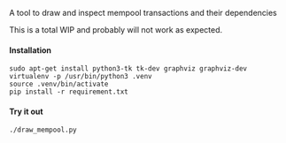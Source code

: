 A tool to draw and inspect mempool transactions and their dependencies 

This is a total WIP and probably will not work as expected.

#### Installation
```
sudo apt-get install python3-tk tk-dev graphviz graphviz-dev
virtualenv -p /usr/bin/python3 .venv
source .venv/bin/activate
pip install -r requirement.txt
```

#### Try it out
```
./draw_mempool.py
```
